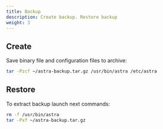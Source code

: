 ```yaml
---
title: Backup
description: Create backup. Restore backup
weight: 3
---
```


## Create

Save binary file and configuration files to archive:

```sh
tar -Pzcf ~/astra-backup.tar.gz /usr/bin/astra /etc/astra
```

## Restore

To extract backup launch next commands:

```sh
rm -f /usr/bin/astra
tar -Pxf ~/astra-backup.tar.gz
```
